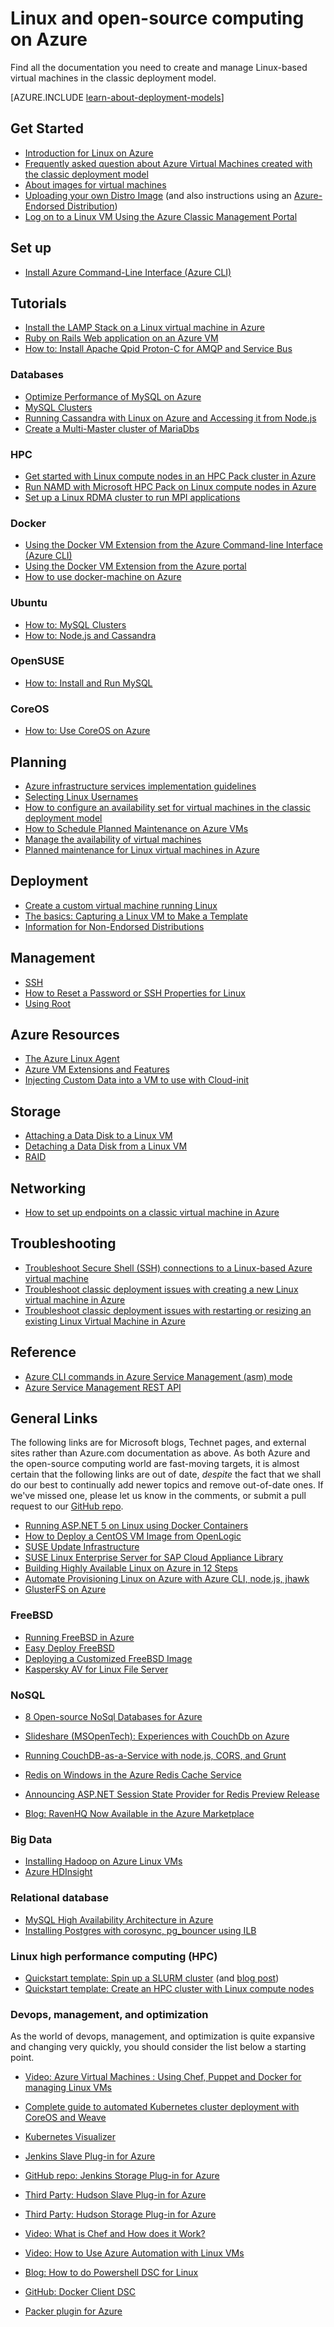 <properties
	pageTitle="Linux and Open-Source Computing on Azure | Azure"
	description="Lists Linux and Open-Source Computing articles on Azure, including basic Linux usage, some fundamental concepts about running or uploading Linux images on Azure, and other content about specific technologies and optimizations."
	services="virtual-machines-linux"
	documentationCenter=""
	authors="squillace"
	manager="timlt"
	editor="tysonn"
	tags="azure-resource-manager,azure-service-management"/>

<tags
	ms.service="virtual-machines-linux"
	ms.date="06/27/2016"
	wacn.date=""/>



# Linux and open-source computing on Azure

Find all the documentation you need to create and manage Linux-based virtual machines in the classic deployment model.

[AZURE.INCLUDE [learn-about-deployment-models](../includes/learn-about-deployment-models-classic-include.md)]

## Get Started
- [Introduction for Linux on Azure](/documentation/articles/virtual-machines-linux-intro-on-azure/)
- [Frequently asked question about Azure Virtual Machines created with the classic deployment model](/documentation/articles/virtual-machines-linux-classic-faq/)
- [About images for virtual machines](/documentation/articles/virtual-machines-linux-classic-about-images/)
- [Uploading your own Distro Image](/documentation/articles/virtual-machines-linux-classic-create-upload-vhd/) (and also instructions using an [Azure-Endorsed Distribution](/documentation/articles/virtual-machines-linux-endorsed-distros/))
- [Log on to a Linux VM Using the Azure Classic Management Portal](/documentation/articles/virtual-machines-linux-classic-log-on/)

## Set up

- [Install Azure Command-Line Interface (Azure CLI)](/documentation/articles/xplat-cli-install/)


## Tutorials

- [Install the LAMP Stack on a Linux virtual machine in Azure](/documentation/articles/virtual-machines-linux-install-lamp-stack/)
- [Ruby on Rails Web application on an Azure VM](/documentation/articles/virtual-machines-linux-classic-ruby-rails-web-app/)
- [How to: Install Apache Qpid Proton-C for AMQP and Service Bus](/documentation/articles/service-bus-amqp-apache/)

### Databases
- [Optimize Performance of MySQL on Azure](/documentation/articles/virtual-machines-linux-classic-optimize-mysql/)
- [MySQL Clusters](/documentation/articles/virtual-machines-linux-classic-mysql-cluster/)
- [Running Cassandra with Linux on Azure and Accessing it from Node.js](/documentation/articles/virtual-machines-linux-classic-cassandra-nodejs/)
- [Create a Multi-Master cluster of MariaDbs](/documentation/articles/virtual-machines-linux-classic-mariadb-mysql-cluster/)

### HPC
- [Get started with Linux compute nodes in an HPC Pack cluster in Azure](/documentation/articles/virtual-machines-linux-classic-hpcpack-cluster/)
- [Run NAMD with Microsoft HPC Pack on Linux compute nodes in Azure](/documentation/articles/virtual-machines-linux-classic-hpcpack-cluster-namd/)
- [Set up a Linux RDMA cluster to run MPI applications](/documentation/articles/virtual-machines-linux-classic-rdma-cluster/)

### Docker
- [Using the Docker VM Extension from the Azure Command-line Interface (Azure CLI)](/documentation/articles/virtual-machines-linux-classic-cli-use-docker/)
- [Using the Docker VM Extension from the Azure portal](/documentation/articles/virtual-machines-linux-classic-portal-use-docker/)
- [How to use docker-machine on Azure](/documentation/articles/virtual-machines-linux-docker-machine/)

### Ubuntu
- [How to: MySQL Clusters](/documentation/articles/virtual-machines-linux-classic-mysql-cluster/)
- [How to: Node.js and Cassandra](/documentation/articles/virtual-machines-linux-classic-cassandra-nodejs/)

### OpenSUSE
- [How to: Install and Run MySQL](/documentation/articles/virtual-machines-linux-classic-mysql-on-opensuse/)

### CoreOS
- [How to: Use CoreOS on Azure](https://coreos.com/os/docs/latest/booting-on-azure.html)


## Planning
- [Azure infrastructure services implementation guidelines](/documentation/articles/virtual-machines-linux-infrastructure-service-guidelines/)
- [Selecting Linux Usernames](/documentation/articles/virtual-machines-linux-usernames/)
- [How to configure an availability set for virtual machines in the classic deployment model](/documentation/articles/virtual-machines-linux-classic-configure-availability/)
- [How to Schedule Planned Maintenance on Azure VMs](/documentation/articles/virtual-machines-linux-planned-maintenance-schedule/)
- [Manage the availability of virtual machines](/documentation/articles/virtual-machines-linux-manage-availability/)
- [Planned maintenance for Linux virtual machines in Azure](/documentation/articles/virtual-machines-linux-planned-maintenance/)


## Deployment
- [Create a custom virtual machine running Linux](/documentation/articles/virtual-machines-linux-classic-createportal/)
- [The basics: Capturing a Linux VM to Make a Template](/documentation/articles/virtual-machines-linux-classic-capture-image/)
- [Information for Non-Endorsed Distributions](/documentation/articles/virtual-machines-linux-create-upload-generic/)


## Management

- [SSH](/documentation/articles/virtual-machines-linux-ssh-from-linux/)
- [How to Reset a Password or SSH Properties for Linux](/documentation/articles/virtual-machines-linux-classic-reset-access/)
- [Using Root](/documentation/articles/virtual-machines-linux-use-root-privileges/)


## Azure Resources

- [The Azure Linux Agent](/documentation/articles/virtual-machines-linux-agent-user-guide/)
- [Azure VM Extensions and Features](/documentation/articles/virtual-machines-windows-extensions-features/)
- [Injecting Custom Data into a VM to use with Cloud-init](/documentation/articles/virtual-machines-windows-classic-inject-custom-data/)


## Storage

- [Attaching a Data Disk to a Linux VM](/documentation/articles/virtual-machines-linux-classic-attach-disk/)
- [Detaching a Data Disk from a Linux VM](/documentation/articles/virtual-machines-linux-classic-detach-disk/)
- [RAID](/documentation/articles/virtual-machines-linux-configure-raid/)


## Networking
- [How to set up endpoints on a classic virtual machine in Azure](/documentation/articles/virtual-machines-linux-classic-setup-endpoints/)


## Troubleshooting
- [Troubleshoot Secure Shell (SSH) connections to a Linux-based Azure virtual machine](/documentation/articles/virtual-machines-linux-troubleshoot-ssh-connection/)
- [Troubleshoot classic deployment issues with creating a new Linux virtual machine in Azure](/documentation/articles/virtual-machines-linux-classic-troubleshoot-deployment-new-vm/)  
- [Troubleshoot classic deployment issues with restarting or resizing an existing Linux Virtual Machine in Azure](/documentation/articles/virtual-machines-linux-classic-restart-resize-error-troubleshooting/) 


## Reference

- [Azure CLI commands in Azure Service Management (asm) mode](/documentation/articles/virtual-machines-command-line-tools/)
- [Azure Service Management REST API](https://msdn.microsoft.com/zh-cn/library/azure/ee460799.aspx)




## General Links
The following links are for Microsoft blogs, Technet pages, and external sites rather than Azure.com documentation as above. As both Azure and the open-source computing world are fast-moving targets, it is almost certain that the following links are out of date, *despite* the fact that we shall do our best to continually add newer topics and remove out-of-date ones. If we've missed one, please let us know in the comments, or submit a pull request to our [GitHub repo](https://github.com/Azure/azure-content/).

- [Running ASP.NET 5 on Linux using Docker Containers](http://blogs.msdn.com/b/webdev/archive/2015/01/14/running-asp-net-5-applications-in-linux-containers-with-docker.aspx)
- [How to Deploy a CentOS VM Image from OpenLogic](https://azure.microsoft.com/blog/2013/01/11/deploying-openlogic-centos-images-on-windows-azure-virtual-machines/)
- [SUSE Update Infrastructure](https://forums.suse.com/showthread.php?5622-New-Update-Infrastructure)
- [SUSE Linux Enterprise Server for SAP Cloud Appliance  Library](https://azure.microsoft.com/marketplace/partners/suse/suselinuxenterpriseserver11sp3forsapcloudappliance/)
- [Building Highly Available Linux on Azure in 12 Steps](http://blogs.technet.com/b/keithmayer/archive/2014/10/03/quick-start-guide-building-highly-available-linux-servers-in-the-cloud-on-microsoft-azure.aspx)
- [Automate Provisioning Linux on Azure with Azure CLI, node.js, jhawk](http://blogs.technet.com/b/keithmayer/archive/2014/11/24/step-by-step-automated-provisioning-for-linux-in-the-cloud-with-microsoft-azure-xplat-cli-json-and-node-js-part-1.aspx)
- [GlusterFS on Azure](http://dastouri.azurewebsites.net/gluster-on-azure-part-1/)

### FreeBSD
- [Running FreeBSD in Azure](https://azure.microsoft.com/blog/2014/05/22/running-freebsd-in-azure/)
- [Easy Deploy FreeBSD](http://msopentech.com/blog/2014/10/24/easy-deploy-freebsd-microsoft-azure-vm-depot/)
- [Deploying a Customized FreeBSD Image](http://msopentech.com/blog/2014/05/14/deploy-customize-freebsd-virtual-machine-image-microsoft-azure/)
- [Kaspersky AV for Linux File Server](https://azure.microsoft.com/marketplace/partners/kaspersky-lab/kav-for-lfs-kav-for-lfs/)

### NoSQL

- [8 Open-source NoSql Databases for Azure](http://openness.microsoft.com/blog/2014/11/03/open-source-nosql-databases-microsoft-azure/)
- [Slideshare (MSOpenTech): Experiences with CouchDb on Azure](http://www.slideshare.net/brianbenz/experiences-using-couchdb-inside-microsofts-azure-team)
- [Running CouchDB-as-a-Service with node.js, CORS, and Grunt](http://msopentech.com/blog/2013/12/19/tutorial-building-multi-tier-windows-azure-web-application-use-cloudants-couchdb-service-node-js-cors-grunt-2/)

- [Redis on Windows in the Azure Redis Cache Service](http://msopentech.com/blog/2014/05/12/redis-on-windows/)
- [Announcing ASP.NET Session State Provider for Redis Preview Release](http://blogs.msdn.com/b/webdev/archive/2014/05/12/announcing-asp-net-session-state-provider-for-redis-preview-release.aspx)

- [Blog: RavenHQ Now Available in the Azure Marketplace](https://azure.microsoft.com/blog/2014/08/12/ravenhq-now-available-in-the-azure-store/)

### Big Data
- [Installing Hadoop on Azure Linux VMs](http://blogs.msdn.com/b/benjguin/archive/2013/04/05/how-to-install-hadoop-on-windows-azure-linux-virtual-machines.aspx)
- [Azure HDInsight](https://azure.microsoft.com/documentation/learning-paths/hdinsight-self-guided-hadoop-training/)

### Relational database
- [MySQL High Availability Architecture in Azure](http://download.microsoft.com/download/6/1/C/61C0E37C-F252-4B33-9557-42B90BA3E472/MySQL_HADR_solution_in_Azure.pdf)
- [Installing Postgres with corosync, pg_bouncer using ILB](https://github.com/chgeuer/postgres-azure)

### Linux high performance computing (HPC)

- [Quickstart template: Spin up a SLURM cluster](https://github.com/Azure/azure-quickstart-templates/tree/master/slurm)
 (and [blog post](http://blogs.technet.com/b/windowshpc/archive/2015/06/06/deploy-a-slurm-cluster-on-azure.aspx))
- [Quickstart template: Create an HPC cluster with Linux compute nodes](https://azure.microsoft.com/documentation/templates/create-hpc-cluster-linux-cn/)

### Devops, management, and optimization

As the world of devops, management, and optimization is quite expansive and changing very quickly, you should consider the list below a starting point.

- [Video: Azure Virtual Machines : Using Chef, Puppet and Docker for managing Linux VMs](https://azure.microsoft.com/blog/2014/12/15/azure-virtual-machines-using-chef-puppet-and-docker-for-managing-linux-vms/)

- [Complete guide to automated Kubernetes cluster deployment with CoreOS and Weave](https://github.com/GoogleCloudPlatform/kubernetes/blob/master/docs/getting-started-guides/coreos/azure/README.md#kubernetes-on-azure-with-coreos-and-weave)
- [Kubernetes Visualizer](https://azure.microsoft.com/blog/2014/08/28/hackathon-with-kubernetes-on-azure/)

- [Jenkins Slave Plug-in for Azure](http://msopentech.com/blog/2014/09/23/announcing-jenkins-slave-plugin-azure/)
- [GitHub repo: Jenkins Storage Plug-in for Azure](https://github.com/jenkinsci/windows-azure-storage-plugin)

- [Third Party: Hudson Slave Plug-in for Azure](http://wiki.hudson-ci.org/display/HUDSON/Azure+Slave+Plugin)
- [Third Party: Hudson Storage Plug-in for Azure](https://github.com/hudson3-plugins/windows-azure-storage-plugin)

- [Video: What is Chef and How does it Work?](https://msopentech.com/blog/2014/03/31/using-chef-to-manage-azure-resources/)

- [Video: How to Use Azure Automation with Linux VMs](http://channel9.msdn.com/Shows/Azure-Friday/Azure-Automation-104-managing-Linux-and-creating-Modules-with-Joe-Levy)

- [Blog: How to do Powershell DSC for Linux](http://blogs.technet.com/b/privatecloud/archive/2014/05/19/powershell-dsc-for-linux-step-by-step.aspx)
- [GitHub: Docker Client DSC](https://github.com/anweiss/DockerClientDSC)

- [Packer plugin for Azure](https://github.com/msopentech/packer-azure)
